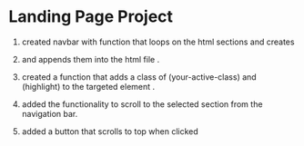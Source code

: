 # Landing Page Project

1. created navbar with function that loops on the html sections and creates <li> 
and appends them into the html file .

2. created a function that adds a class of  (your-active-class) and (highlight) to the targeted element .

3. added the functionality to scroll to the selected section from the navigation bar.

4. added a button that scrolls to top when clicked